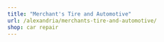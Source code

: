 ```yaml
---
title: "Merchant's Tire and Automotive"
url: /alexandria/merchants-tire-and-automotive/
shop: car repair
---
```

